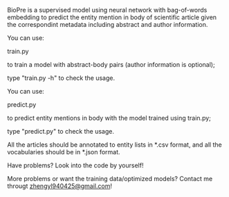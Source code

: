 BioPre is a supervised model using neural network with bag-of-words embedding to predict the entity mention in body of scientific article given the correspondint metadata including abstract and author information.

You can use:

train.py

to train a model with abstract-body pairs (author information is optional);

type "train.py -h" to check the usage.

You can use:

predict.py

to predict entity mentions in body with the model trained using train.py;

type "predict.py" to check the usage.

All the articles should be annotated to entity lists in *.csv format, and all the vocabularies should be in *.json format.

Have problems? Look into the code by yourself!

More problems or want the training data/optimized models? Contact me througt zhengyl940425@gmail.com!